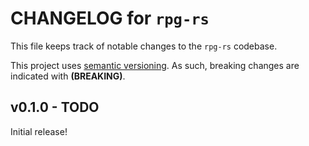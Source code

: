 # CHANGELOG for `rpg-rs`
This file keeps track of notable changes to the `rpg-rs` codebase.

This project uses [semantic versioning](https://semver.org). As such, breaking changes are indicated with **(BREAKING)**.


## v0.1.0 - TODO
Initial release!
